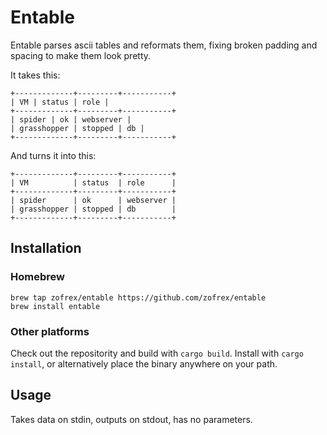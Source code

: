 # Entable

Entable parses ascii tables and reformats them, fixing broken padding and spacing to make them look pretty.

It takes this:

```
+-------------+---------+-----------+
| VM | status | role |
+-------------+---------+-----------+
| spider | ok | webserver |
| grasshopper | stopped | db |
+-------------+---------+-----------+
```

And turns it into this:

```
+-------------+---------+-----------+
| VM          | status  | role      |
+-------------+---------+-----------+
| spider      | ok      | webserver |
| grasshopper | stopped | db        |
+-------------+---------+-----------+
```

## Installation

### Homebrew

```
brew tap zofrex/entable https://github.com/zofrex/entable
brew install entable
```

### Other platforms

Check out the repositority and build with `cargo build`. Install with `cargo install`, or alternatively place the binary anywhere on your path.

## Usage

Takes data on stdin, outputs on stdout, has no parameters.